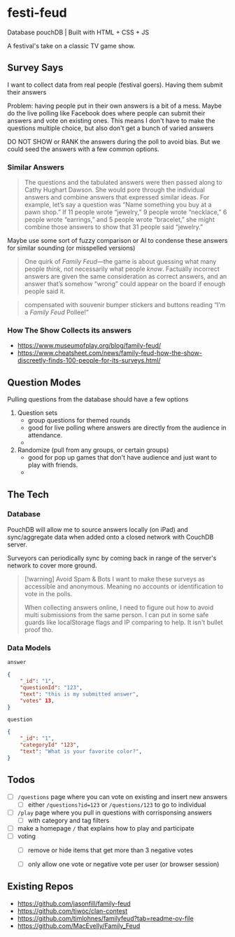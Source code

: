 # festi-feud
Database pouchDB | Built with HTML + CSS + JS

A festival's take on a classic TV game show.

## Survey Says
I want to collect data from real people (festival goers). Having them submit their answers

Problem: having people put in their own answers is a bit of a mess. Maybe do the live polling like Facebook does where people can submit their answers and vote on existing ones. This means I don't have to make the questions multiple choice, but also don't get a bunch of varied answers

DO NOT SHOW or RANK the answers during the poll to avoid bias. But we could seed the answers with a few common options. 

### Similar Answers

> The questions and the tabulated answers were then passed along to Cathy Hughart Dawson. She would pore through the individual answers and combine answers that expressed similar ideas. For example, let’s say a question was “Name something you buy at a pawn shop.” If 11 people wrote “jewelry,” 9 people wrote “necklace,” 6 people wrote “earrings,” and 5 people wrote “bracelet,” she might combine those answers to show that 31 people said “jewelry.”

Maybe use some sort of fuzzy comparison or AI to condense these answers for similar sounding (or misspelled versions)

> One quirk of _Family Feud_—the game is about guessing what many people _think_, not necessarily what people _know_. Factually incorrect answers are given the same consideration as correct answers, and an answer that’s somehow “wrong” could appear on the board if enough people said it.

>compensated with souvenir bumper stickers and buttons reading “I’m a _Family Feud_ Pollee!”
### How The Show Collects its answers
- https://www.museumofplay.org/blog/family-feud/
- https://www.cheatsheet.com/news/family-feud-how-the-show-discreetly-finds-100-people-for-its-surveys.html/

## Question Modes

Pulling questions from the database should have a few options
1. Question sets 
	- group questions for themed rounds
	- good for live polling where answers are directly from the audience in attendance.
	- 
2. Randomize (pull from any groups, or certain groups)
	- good for pop up games that don't have audience and just want to play with friends. 
	- 

## The Tech
### Database
PouchDB will allow me to source answers locally (on iPad) and sync/aggregate data when added onto a closed network with CouchDB server.

Surveyors can periodically sync by coming back in range of the server's network to cover more ground. 

> [!warning] Avoid Spam & Bots
> I want to make these surveys as accessible and anonymous. Meaning no accounts or identification to vote in the polls. 
> 
> When collecting answers online, I need to figure out how to avoid multi submissions from the same person. I can put in some safe guards like localStorage flags and IP comparing to help. It isn't bullet proof tho.
### Data Models
`answer`
```json
{
	"_id": "1",
	"questionId": "123",
	"text": "this is my submitted answer",
	"votes" 13,
}
```

`question`
```json
{
	"_id": "1",
	"categoryId" "123",
	"text": "What is your favorite color?",
}
```

## Todos
- [ ] `/questions` page where you can vote on existing and insert new answers
  - [ ] either `/questions?id=123` or `/questions/123` to go to individual
- [ ] `/play` page where you pull in questions with corrisponsing answers
  - [ ] with category and tag filters
- [ ] make a homepage `/` that explains how to play and participate
- [ ] voting
  - [ ] remove or hide items that get more than 3 negative votes
  - [ ] only allow one vote or negative vote per user (or browser session)


## Existing Repos
- https://github.com/jasonfill/family-feud
- https://github.com/tiwoc/clan-contest
- https://github.com/timlohnes/familyfeud?tab=readme-ov-file
- https://github.com/MacEvelly/Family_Feud